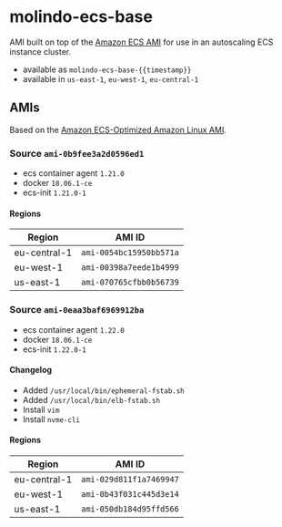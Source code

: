 # molindo-ecs-base

AMI built on top of the [Amazon ECS AMI](https://docs.aws.amazon.com/AmazonECS/latest/developerguide/ecs-optimized_AMI.html) for
use in an autoscaling ECS instance cluster.

- available as `molindo-ecs-base-{{timestamp}}`
- available in `us-east-1`, `eu-west-1`, `eu-central-1`

## AMIs

Based on the [Amazon ECS-Optimized Amazon Linux AMI](https://docs.aws.amazon.com/AmazonECS/latest/developerguide/ecs-optimized_AMI.html).

### Source `ami-0b9fee3a2d0596ed1`

* ecs container agent `1.21.0`
* docker `18.06.1-ce`
* ecs-init `1.21.0-1`

#### Regions

| Region       | AMI ID                  |
|--------------|-------------------------|
| eu-central-1 | `ami-0054bc15950bb571a` |
| eu-west-1    | `ami-00398a7eede1b4999` |
| us-east-1    | `ami-070765cfbb0b56739` |

### Source `ami-0eaa3baf6969912ba`

* ecs container agent `1.22.0`
* docker `18.06.1-ce`
* ecs-init `1.22.0-1`

#### Changelog

* Added `/usr/local/bin/ephemeral-fstab.sh`
* Added `/usr/local/bin/elb-fstab.sh`
* Install `vim`
* Install `nvme-cli`

#### Regions

| Region       | AMI ID                  |
|--------------|-------------------------|
| eu-central-1 | `ami-029d811f1a7469947` |
| eu-west-1    | `ami-0b43f031c445d3e14` |
| us-east-1    | `ami-050db184d95ffd566` |
